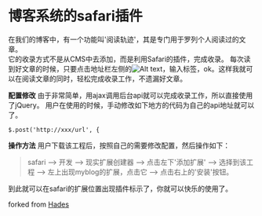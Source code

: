 # 博客系统的safari插件
在我们的博客中，有一个功能叫'阅读轨迹'，其是专门用于罗列个人阅读过的文章。  
它的收录方式不是从CMS中去添加，而是利用Safari的插件，完成收录。
每次读到好文章的时候，只要点击地址栏左侧的![Alt text](http://carefree.oss-cn-shanghai.aliyuncs.com/fav.png)，输入标签，ok。这样我就可以在阅读文章的同时，轻松完成收录工作，不遗漏好文章。

**配置修改**
由于非常简单，用ajax调用后台api就可以完成收录工作，所以直接使用了jQuery。
用户在使用的时候，手动修改如下地方的代码为自己的api地址就可以了。

```
$.post('http://xxx/url', {
```
**操作方法**
用户下载该工程后，按照自己的需要修改配置，然后操作如下： 
> safari --> 开发 --> 现实扩展创建器 --> 点击左下'添加扩展' --> 选择到该工程 --> 左上出现myblog的扩展，点击它 --> 点击右上的'安装'按钮。

到此就可以在safari的扩展位置出现插件标示了，你就可以快乐的使用了。

forked from [Hades](https://github.com/iAmHades/blog-safari-plugin)

